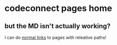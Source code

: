 # codeconnect pages home
## but the MD isn't actually working?

I can do [normal links](buildingcc/buildsteps.md) to pages with releative paths!

